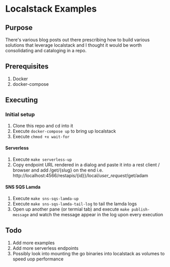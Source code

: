 # Localstack Examples

## Purpose

There's various blog posts out there prescribing how to build various solutions that leverage localstack and I thought it would be worth consolidating and cataloging in a repo.

## Prerequisites

1. Docker
2. docker-compose

## Executing

### Initial setup

1. Clone this repo and cd into it
2. Execute `docker-compose up` to bring up localstack
3. Execute `chmod +x wait-for`

#### Serverless

1. Execute `make serverless-up`
2. Copy endpoint URL rendered in a dialog and paste it into a rest client / browser and add /get/{slug} on the end i.e. http://localhost:4566/restapis/{id}}/local/_user_request_/get/adam

#### SNS SQS Lamda

1. Execute `make sns-sqs-lamda-up`
2. Execute `make sns-sqs-lamda-tail-log` to tail the lamda logs
3. Open up another pane (or termial tab) and execute `make publish-message` and watch the message appear in the log upon every execution

## Todo

1. Add more examples
2. Add more serverless endpoints
3. Possibly look into mounting the go binaries into localstack as volumes to speed uop performance
